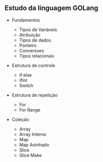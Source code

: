 ## Estudo da linguagem GOLang
- Fundamentos
    - Tipos de Variáveis
    - Atribuição
    - Tipos de dados
    - Ponteiro
    - Conversoes
    - Tipos relacionais

- Estrutura de controle 
    - if else
    - ifInt
    - Switch

- Estrutura de repetição
    - For
    - For Range
- Coleção
    - Array
    - Array Interno
    - Map
    - Map Aninhado
    - Slice
    - Slice Make